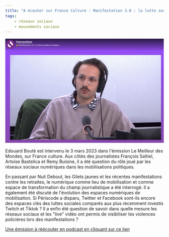 ```yaml
---
title: "A écouter sur France Culture : Manifestation 3.0 : la lutte sociale en réseaux"
tags:
    - réseaux sociaux
    - mouvements sociaux
---
```


![](EB_FC.png)

Edouard Bouté est intervenu le 3 mars 2023 dans l'émission Le Meilleur des Mondes, sur France culture. Aux côtés des journalistes François Saltiel, Artoise Bastelica et Remy Buisine, il a été question du rôle joué par les réseaux sociaux numériques dans les mobilisations politiques.

En passant par Nuit Debout, les Gilets jaunes et les récentes manifestations contre les retraites, le numérique comme lieu de mobilisation et comme espace de transformation du champ journalistique a été interrogé. Il a également été discuté de l'évolution des espaces numériques de mobilisation. Si Périscode a disparu, Twitter et Facebook sont-ils encore des espaces clés des luttes sociales comparés aux plus récemment investis Twitch et Tiktok ? Il a enfin été question de savoir dans quelle mesure les réseaux sociaux et les "live" vidéo ont permis de visibiliser les violences policières lors des manifestations ?

[Une émission à réécouter en podcast en cliquant sur ce lien](https://www.radiofrance.fr/franceculture/podcasts/le-meilleur-des-mondes/manifestation-0-la-lutte-sociale-en-reseaux-6152515)